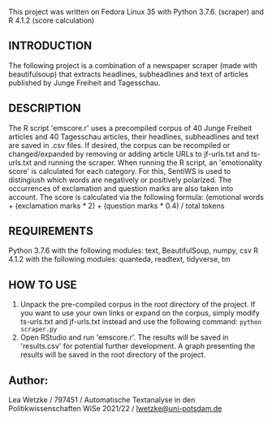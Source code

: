 This project was written on Fedora Linux 35 with Python 3.7.6. (scraper) and R 4.1.2 (score calculation)

## INTRODUCTION
The following project is a combination of a newspaper scraper (made with beautifulsoup) that extracts headlines, subheadlines and text of articles published by Junge Freiheit and Tagesschau. 

## DESCRIPTION
The R script 'emscore.r' uses a precompiled corpus of 40 Junge Freiheit articles and 40 Tagesschau articles, their headlines, subheadlines and text are saved in .csv files. 
If desired, the corpus can be recompiled or changed/expanded by removing or adding article URLs to jf-urls.txt and ts-urls.txt and running the scraper.
When running the R script, an 'emotionality score' is calculated for each category. For this, SentiWS is used to distingiush which words are negatively or positively polarized. The occurrences of exclamation and question marks are also taken into account.
The score is calculated via the following formula:
(emotional words + (exclamation marks  \* 2) + (question marks \* 0.4) / total tokens
 
## REQUIREMENTS
Python 3.7.6 with the following modules:
text, BeautifulSoup, numpy, csv
R 4.1.2 with the following modules:
quanteda, readtext, tidyverse, tm

## HOW TO USE
1.  Unpack the pre-compiled corpus in the root directory of the project. 
If you want to use your own links or expand on the corpus, simply modify ts-urls.txt and jf-urls.txt instead and use the following command:
`python scraper.py`
2. Open RStudio and run 'emscore.r'. The results will be saved in 'results.csv' for potential further development. A graph presenting the results will be saved in the root directory of the project.

## Author: 
Lea Wetzke / 797451 / Automatische Textanalyse in den Politikwissenschaften WiSe 2021/22 / [lwetzke@uni-potsdam.de](mailto:lwetzke@uni-potsdam.de)
